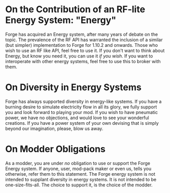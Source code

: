 # On the Contribution of an RF-lite Energy System: "Energy"
Forge has acquired an Energy system, after many years of debate on the topic. The prevalence of the RF API has warranted the inclusion of a similar (but simpler) implementation to Forge for 1.10.2 and onwards.
Those who wish to use an RF like API, feel free to use it. If you don't want to think about Energy, but know you need it, you can use it *if you wish*. If you want to interoperate with other energy systems, feel free to use this to broker with them.

# On Diversity in Energy Systems
Forge has always supported diversity in energy-like systems. If you have a burning desire to simulate electricity flow in all its glory, we fully support you and look forward to playing your mod. If you wish to have pneumatic power, we have no objections, and would love to see your wonderful creations. If you have a power system of your own devising that is simply beyond our imagination, please, blow us away.

# On Modder Obligations
As a modder, you are under *no* obligation to use or support the Forge Energy system. If anyone, user, mod-pack maker or even us, tells you otherwise, refer them to this statement. The Forge energy system is not intended to supplant diversity in energy systems. It is not intended to be one-size-fits-all. The choice to support it, is the choice of the modder.

